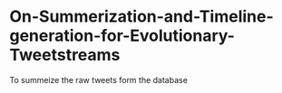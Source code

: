# On-Summerization-and-Timeline-generation-for-Evolutionary-Tweetstreams
To summeize the raw tweets form the database 

